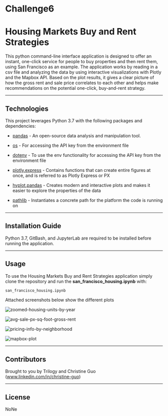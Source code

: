 # Challenge6

# Housing Markets Buy and Rent Strategies

This python command-line interface application is designed to  offer an instant, one-click service for people to buy properties and then rent them, using San Francisco as an example. The application works by reading in a csv file and analyzing the data by using interactive visualizations with Plotly and the Mapbox API. Based on the plot results, it gives a clear picture of how the gross rent and sale price correlates to each other and helps make recommendations on the potential one-click, buy-and-rent strategy. 

---

## Technologies

This project leverages Python 3.7 with the following packages and dependencies:

* [pandas](https://pandas.pydata.org/) - An open-source data analysis and manipulation tool.

* [os](https://docs.python.org/3/library/os.html) - For accessing the API key from the environment file

* [dotenv](https://pypi.org/project/python-dotenv/) - To use the env functionality for accessing the API key from the environment file
 
* [plotly.express](https://plotly.com/python/plotly-express/) -  Contains functions that can create entire figures at once, and is referred to as Plotly Express or PX

* [hvplot.pandas](https://hvplot.holoviz.org/user_guide/Introduction.html) - Creates modern and interactive plots and makes it easier to explore the properties of the data

* [pathlib](https://docs.python.org/3/library/pathlib.html) - Instantiates a concrete path for the platform the code is running on

---

## Installation Guide

Python 3.7, GitBash, and JupyterLab are required to be installed before running the application.

---

## Usage

To use the Housing Markets Buy and Rent Strategies application simply clone the repository and run the **san_francisco_housing.ipynb** with:

```python
san_francisco_housing.ipynb
```

Attached screenshots below show the different plots

![zoomed-housing-units-by-year](.OneDrive/Desktop/Christine/Challenge6/SanFran_Housing_Markets/Images/zoomed-housing-units-by-year.PNG)

![avg-sale-px-sq-foot-gross-rent](/OneDrive/Desktop/Christine/Challenge6/SanFran_Housing_Markets/Images/avg-sale-px-sq-foot-gross-rent.PNG)  

![pricing-info-by-neighborhood](./guoyu/OneDrive/Desktop/Christine/Challenge6/SanFran_Housing_Markets/Images/pricing-info-by-neighborhood.PNG)

![mapbox-plot](C/Users/guoyu/OneDrive/Desktop/Christine/Challenge6/SanFran_Housing_Markets/Images/mapbox-plot.PNG)


---

## Contributors

Brought to you by Trilogy and Christine Guo (www.linkedin.com/in/christine-guo)

---

## License

NoNe